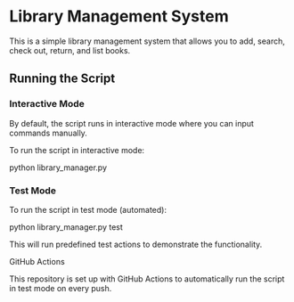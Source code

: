 
# Library Management System

This is a simple library management system that allows you to add, search, check out, return, and list books.

## Running the Script

### Interactive Mode

By default, the script runs in interactive mode where you can input commands manually.

To run the script in interactive mode:

python library_manager.py

### Test Mode

To run the script in test mode (automated):

python library_manager.py test

This will run predefined test actions to demonstrate the functionality.

GitHub Actions

This repository is set up with GitHub Actions to automatically run the script in test mode on every push.
